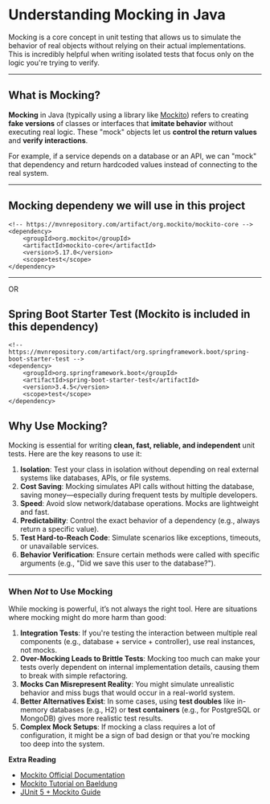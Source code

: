 #  Understanding Mocking in Java

Mocking is a core concept in unit testing that allows us to simulate the behavior of real objects without relying on their actual implementations. This is incredibly helpful when writing isolated tests that focus only on the logic you're trying to verify.

---

##  What is Mocking?

**Mocking** in Java (typically using a library like [Mockito](https://site.mockito.org/)) refers to creating **fake versions** of classes or interfaces that **imitate behavior** without executing real logic. These "mock" objects let us **control the return values** and **verify interactions**.

For example, if a service depends on a database or an API, we can "mock" that dependency and return hardcoded values instead of connecting to the real system.

---
##  Mocking dependeny we will use in this project
```
<!-- https://mvnrepository.com/artifact/org.mockito/mockito-core -->
<dependency>
    <groupId>org.mockito</groupId>
    <artifactId>mockito-core</artifactId>
    <version>5.17.0</version>
    <scope>test</scope>
</dependency>
```
---

OR
## Spring Boot Starter Test (Mockito is included in this dependency)
```
<!-- https://mvnrepository.com/artifact/org.springframework.boot/spring-boot-starter-test -->
<dependency>
    <groupId>org.springframework.boot</groupId>
    <artifactId>spring-boot-starter-test</artifactId>
    <version>3.4.5</version>
    <scope>test</scope>
</dependency>
```

##  Why Use Mocking?

Mocking is essential for writing **clean, fast, reliable, and independent** unit tests. Here are the key reasons to use it:

1. **Isolation**: Test your class in isolation without depending on real external systems like databases, APIs, or file systems.
2. **Cost Saving**: Mocking simulates API calls without hitting the database, saving money—especially during frequent tests by multiple developers.
3. **Speed**: Avoid slow network/database operations. Mocks are lightweight and fast.
4. **Predictability**: Control the exact behavior of a dependency (e.g., always return a specific value).
5. **Test Hard-to-Reach Code**: Simulate scenarios like exceptions, timeouts, or unavailable services.
6. **Behavior Verification**: Ensure certain methods were called with specific arguments (e.g., "Did we save this user to the database?").

---

###  When *Not* to Use Mocking

While mocking is powerful, it’s not always the right tool. Here are situations where mocking might do more harm than good:

1. **Integration Tests**: If you're testing the interaction between multiple real components (e.g., database + service + controller), use real instances, not mocks.
2. **Over-Mocking Leads to Brittle Tests**: Mocking too much can make your tests overly dependent on internal implementation details, causing them to break with simple refactoring.
3. **Mocks Can Misrepresent Reality**: You might simulate unrealistic behavior and miss bugs that would occur in a real-world system.
4. **Better Alternatives Exist**: In some cases, using **test doubles** like in-memory databases (e.g., H2) or **test containers** (e.g., for PostgreSQL or MongoDB) gives more realistic test results.
5. **Complex Mock Setups**: If mocking a class requires a lot of configuration, it might be a sign of bad design or that you're mocking too deep into the system.

**Extra Reading**

- [Mockito Official Documentation](https://site.mockito.org/)
- [Mockito Tutorial on Baeldung](https://www.baeldung.com/mockito-series)
- [JUnit 5 + Mockito Guide](https://www.baeldung.com/mockito-junit-5-extension)
